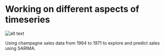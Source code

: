 # Working on different aspects of timeseries

![alt text](https://github.com/andiosika/timeseries/blob/master/https://github.com/andiosika/timeseries/blob/master/components.PNG?raw=true)

Using champagne sales data from 1964 to 1971 to explore and predict sales using SARIMA.

